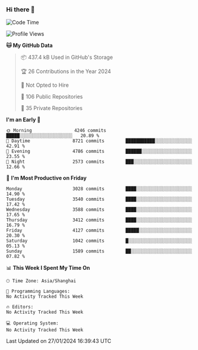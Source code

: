 ### Hi there 👋

<!--
**qbosen/qbosen** is a ✨ _special_ ✨ repository because its `README.md` (this file) appears on your GitHub profile.

Here are some ideas to get you started:

- 🔭 I’m currently working on ...
- 🌱 I’m currently learning ...
- 👯 I’m looking to collaborate on ...
- 🤔 I’m looking for help with ...
- 💬 Ask me about ...
- 📫 How to reach me: ...
- 😄 Pronouns: ...
- ⚡ Fun fact: ...
-->

<!--START_SECTION:waka-->
![Code Time](http://img.shields.io/badge/Code%20Time-2%2C111%20hrs%2036%20mins-blue)

![Profile Views](http://img.shields.io/badge/Profile%20Views-0-blue)

**🐱 My GitHub Data** 

> 📦 437.4 kB Used in GitHub's Storage 
 > 
> 🏆 26 Contributions in the Year 2024
 > 
> 🚫 Not Opted to Hire
 > 
> 📜 106 Public Repositories 
 > 
> 🔑 35 Private Repositories 
 > 
**I'm an Early 🐤** 

```text
🌞 Morning                4246 commits        █████░░░░░░░░░░░░░░░░░░░░   20.89 % 
🌆 Daytime                8721 commits        ███████████░░░░░░░░░░░░░░   42.91 % 
🌃 Evening                4786 commits        ██████░░░░░░░░░░░░░░░░░░░   23.55 % 
🌙 Night                  2573 commits        ███░░░░░░░░░░░░░░░░░░░░░░   12.66 % 
```
📅 **I'm Most Productive on Friday** 

```text
Monday                   3028 commits        ████░░░░░░░░░░░░░░░░░░░░░   14.90 % 
Tuesday                  3540 commits        ████░░░░░░░░░░░░░░░░░░░░░   17.42 % 
Wednesday                3588 commits        ████░░░░░░░░░░░░░░░░░░░░░   17.65 % 
Thursday                 3412 commits        ████░░░░░░░░░░░░░░░░░░░░░   16.79 % 
Friday                   4127 commits        █████░░░░░░░░░░░░░░░░░░░░   20.30 % 
Saturday                 1042 commits        █░░░░░░░░░░░░░░░░░░░░░░░░   05.13 % 
Sunday                   1589 commits        ██░░░░░░░░░░░░░░░░░░░░░░░   07.82 % 
```


📊 **This Week I Spent My Time On** 

```text
🕑︎ Time Zone: Asia/Shanghai

💬 Programming Languages: 
No Activity Tracked This Week

🔥 Editors: 
No Activity Tracked This Week

💻 Operating System: 
No Activity Tracked This Week
```


 Last Updated on 27/01/2024 16:39:43 UTC
<!--END_SECTION:waka-->
